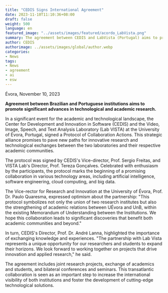 ```yaml
---
title: "CEDIS Signs International Agreement"
date: 2023-11-10T11:10:36+08:00
draft: false
weight: 500
language: en
featured_image: "../assets/images/featured/acordo_LabVista.png"
summary: The agreement between CEDIS and LabVista (Portugal) aims to promote significant advances in technological and academic research.
author: CEDIS
authorimage: ../assets/images/global/author.webp
categories: 
- News
tags: 
- News
- agreement
- ai
- esw
---
```

Évora, November 10, 2023

**Agreement between Brazilian and Portuguese institutions aims to promote significant advances in technological and academic research.**

In a significant event for the academic and technological landscape, the Center for Development and Innovation in Software (CEDIS) and the Video, Image, Speech, and Text Analysis Laboratory (Lab VISTA) at the University of Évora, Portugal, signed a Protocol of Collaboration Actions. This strategic alliance promises to pave new paths for innovative research and technological exchanges between the two laboratories and their respective academic communities.

The protocol was signed by CEDIS's Vice-director, Prof. Sergio Freitas, and VISTA Lab's Director, Prof. Tereza Gonçalves. Celebrated with enthusiasm by the participants, the protocol marks the beginning of a promising collaboration in various technology areas, including artificial intelligence, software engineering, cloud computing, and big data.

The Vice-rector for Research and Innovation at the University of Évora, Prof. Dr. Paulo Quaresma, expressed optimism about the partnership: "This protocol symbolizes not only the union of two research institutes but also the strengthening of academic relations between UÉvora and UnB, within the existing Memorandum of Understanding between the Institutions. We hope this collaboration leads to significant discoveries that benefit both academic communities and beyond."

In turn, CEDIS's Director, Prof. Dr. André Lanna, highlighted the importance of exchanging knowledge and experiences. "The partnership with Lab Vista represents a unique opportunity for our researchers and students to expand their horizons. We look forward to working together on projects that drive innovation and applied research," he said.

The agreement includes joint research projects, exchange of academics and students, and bilateral conferences and seminars. This transatlantic collaboration is seen as an important step to increase the international visibility of both institutions and foster the development of cutting-edge technological solutions.
